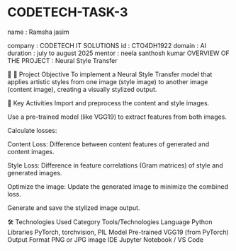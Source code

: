 # CODETECH-TASK-3
name : Ramsha jasim 




company : CODETECH IT SOLUTIONS 
id : CTO4DH1922 
domain : AI 
duration : july to august 2025 
mentor : neela santhosh kumar
OVERVIEW OF THE PROJECT : Neural Style Transfer




🎯 📌 Project Objective
To implement a Neural Style Transfer model that applies artistic styles from one image (style image) to another image (content image), creating a visually stylized output.

🔑 Key Activities
Import and preprocess the content and style images.

Use a pre-trained model (like VGG19) to extract features from both images.

Calculate losses:

Content Loss: Difference between content features of generated and content images.

Style Loss: Difference in feature correlations (Gram matrices) of style and generated images.

Optimize the image: Update the generated image to minimize the combined loss.

Generate and save the stylized image output.

🛠️ Technologies Used
Category	Tools/Technologies
Language	Python
Libraries	PyTorch, torchvision, PIL
Model	Pre-trained VGG19 (from PyTorch)
Output Format	PNG or JPG image
IDE	Jupyter Notebook / VS Code

